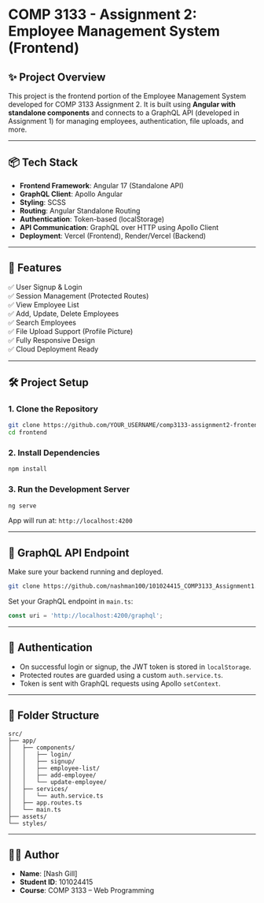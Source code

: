 # COMP 3133 - Assignment 2: Employee Management System (Frontend)

## ✨ Project Overview

This project is the frontend portion of the Employee Management System developed for COMP 3133 Assignment 2. It is built using **Angular with standalone components** and connects to a GraphQL API (developed in Assignment 1) for managing employees, authentication, file uploads, and more.

---

## 📦 Tech Stack

- **Frontend Framework**: Angular 17 (Standalone API)
- **GraphQL Client**: Apollo Angular
- **Styling**: SCSS
- **Routing**: Angular Standalone Routing
- **Authentication**: Token-based (localStorage)
- **API Communication**: GraphQL over HTTP using Apollo Client
- **Deployment**: Vercel (Frontend), Render/Vercel (Backend)

---

## 🚀 Features

✅ User Signup & Login  
✅ Session Management (Protected Routes)  
✅ View Employee List  
✅ Add, Update, Delete Employees  
✅ Search Employees  
✅ File Upload Support (Profile Picture)  
✅ Fully Responsive Design  
✅ Cloud Deployment Ready

---

## 🛠️ Project Setup

### 1. Clone the Repository

```bash
git clone https://github.com/YOUR_USERNAME/comp3133-assignment2-frontend.git
cd frontend
```

### 2. Install Dependencies

```bash
npm install
```

### 3. Run the Development Server

```bash
ng serve
```

App will run at: `http://localhost:4200`

---

## 🔗 GraphQL API Endpoint

Make sure your backend running and deployed.

```bash
git clone https://github.com/nashman100/101024415_COMP3133_Assignment1.git
```

Set your GraphQL endpoint in `main.ts`:

```ts
const uri = 'http://localhost:4200/graphql'; 
```

---

## 🔐 Authentication

- On successful login or signup, the JWT token is stored in `localStorage`.
- Protected routes are guarded using a custom `auth.service.ts`.
- Token is sent with GraphQL requests using Apollo `setContext`.

---

## 📁 Folder Structure

```
src/
├── app/
│   ├── components/
│   │   ├── login/
│   │   ├── signup/
│   │   ├── employee-list/
│   │   ├── add-employee/
│   │   └── update-employee/
│   ├── services/
│   │   └── auth.service.ts
│   ├── app.routes.ts
│   └── main.ts
├── assets/
└── styles/
```

---

## 👨‍💻 Author

- **Name**: [Nash Gill]
- **Student ID**: 101024415
- **Course**: COMP 3133 – Web Programming
